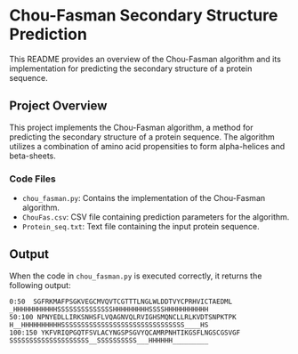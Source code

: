 # Chou-Fasman Secondary Structure Prediction

This README provides an overview of the Chou-Fasman algorithm and its implementation for predicting the secondary structure of a protein sequence.

## Project Overview

This project implements the Chou-Fasman algorithm, a method for predicting the secondary structure of a protein sequence. The algorithm utilizes a combination of amino acid propensities to form alpha-helices and beta-sheets.

### Code Files

- `chou_fasman.py`: Contains the implementation of the Chou-Fasman algorithm.
- `ChouFas.csv`: CSV file containing prediction parameters for the algorithm.
- `Protein_seq.txt`: Text file containing the input protein sequence.

## Output

When the code in `chou_fasman.py` is executed correctly, it returns the following output:

```plaintext
0:50  SGFRKMAFPSGKVEGCMVQVTCGTTTLNGLWLDDTVYCPRHVICTAEDML _HHHHHHHHHHHSSSSSSSSSSSSSSHHHHHHHHHSSSSHHHHHHHHHHH
50:100 NPNYEDLLIRKSNHSFLVQAGNVQLRVIGHSMQNCLLRLKVDTSNPKTPK H__HHHHHHHHHHSSSSSSSSSSSSSSSSSSSSSSSSSSSSSSS____HS
100:150 YKFVRIQPGQTFSVLACYNGSPSGVYQCAMRPNHTIKGSFLNGSCGSVGF SSSSSSSSSSSSSSSSSSSS__SSSSSSSSSS___HHHHHH_________